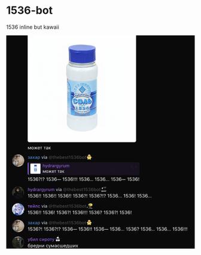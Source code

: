 # 1536-bot
1536 inline but kawaii


![1536](https://raw.githubusercontent.com/moneyworldstar/1536-bot/refs/heads/main/1536.png)


